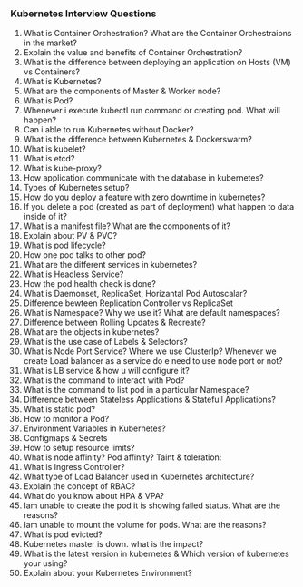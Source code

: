 ### Kubernetes Interview Questions 

1. What is Container Orchestration? What are the Container Orchestraions in the market?
2. Explain the value and benefits of Container Orchestration?
3. What is the difference between deploying an application on Hosts (VM) vs Containers?
4. What is Kubernetes?
5. What are the components of Master & Worker node?
6. What is Pod?
7. Whenever i execute kubectl run command or creating pod. What will happen?
8. Can i able to run Kubernetes without Docker?
9. What is the difference between Kubernetes & Dockerswarm?
10. What is kubelet?
11. What is etcd?
12. What is kube-proxy?
13. How application communicate with the database in kubernetes?
14. Types of Kubernetes setup?
15. How do you deploy a feature with zero downtime in kubernetes?
16. If you delete a pod (created as part of deployment) what happen to data inside of it?
17. What is a manifest file? What are the components of it?
18. Explain about PV & PVC?
19. What is pod lifecycle?
20. How one pod talks to other pod?
21. What are the different services in kubernetes?
22. What is Headless Service?
23. How the pod health check is done?
24. What is Daemonset, ReplicaSet, Horizantal Pod Autoscalar?
25. Difference bewteen Replication Controller vs ReplicaSet
26. What is Namespace? Why we use it? What are default namespaces?
27. Difference between Rolling Updates & Recreate? 
28. What are the objects in kubernetes?
29. What is the use case of Labels & Selectors?
30. What is Node Port Service? Where we use ClusterIp? Whenever we create Load balancer as a service do e need to use node port or not?
31. What is LB service & how u will configure it?
32. What is the command to interact with Pod?
33. What is the command to list pod in a particular Namespace?
34. Difference between Stateless Applications & Statefull Applications?
35. What is static pod?
36. How to monitor a Pod?
37. Environment Variables in Kubernetes?
38. Configmaps & Secrets
39. How to setup resource limits?
40. What is node affinity? Pod affinity? Taint & toleration:
41. What is Ingress Controller?
42. What type of Load Balancer used in Kubernetes architecture?
43. Explain the concept of RBAC?
44. What do you know about HPA & VPA? 
45. Iam unable to create the pod it is showing failed status. What are the reasons?
46. Iam unable to mount the volume for pods. What are the reasons?
47. What is pod evicted?
48. Kubernetes master is down. what is the impact?
49. What is the latest version in kubernetes & Which version of kubernetes your using?
50. Explain about your Kubernetes Environment?


